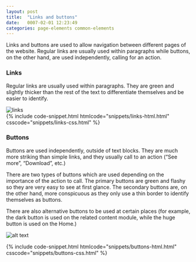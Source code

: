 ```yaml
---
layout: post
title:  "Links and buttons"
date:   0007-02-01 12:23:49
categories: page-elements common-elements
---
```


Links and buttons are used to allow navigation between different pages of the website. Regular links are
usually used within paragraphs while buttons, on the other hand, are used independently, calling for an action.

### Links

Regular links are usually used within paragraphs. They are green and slightly thicker than the rest of the text to
differentiate themselves and be easier to identify.

<div class="gallery">
  <img src="/gfw-style-guides/images/posts/common-elements/links_and_buttons/02-01-links.png" alt="links">
</div>
<div id="code-snippet-box1" class="code-snippet-box">
  {% include code-snippet.html htmlcode="snippets/links-html.html" csscode="snippets/links-css.html" %}
</div>

### Buttons

Buttons are used independently, outside of text blocks. They are much more striking than simple links, and they usually
call to an action (“See more”, “Download”, etc.)

There are two types of buttons which are used depending on the importance of the action to call. The primary buttons are green
and flashy so they are very easy to see at first glance. The secondary buttons are, on the other hand, more conspicuous as they
only use a thin border to identify themselves as buttons.

There are also alternative buttons to be used at certain places (for example, the dark button is used on the related content module,
while the huge button is used on the Home.)

![alt text][buttons]

<div id="code-snippet-box2" class="code-snippet-box">
{% include code-snippet.html htmlcode="snippets/buttons-html.html" csscode="snippets/buttons-css.html" %}
</div>

[buttons]: /gfw-style-guides/images/posts/common-elements/links_and_buttons/02-02-buttons.png "buttons"
